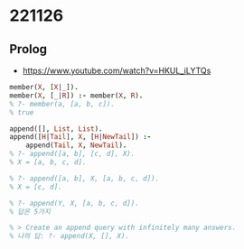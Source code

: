 # 221126
## Prolog
- https://www.youtube.com/watch?v=HKUL_iLYTQs
```prolog
member(X, [X|_]).
member(X, [_|R]) :- member(X, R).
% ?- member(a, [a, b, c]).
% true

append([], List, List).
append([H|Tail], X, [H|NewTail]) :-
    append(Tail, X, NewTail).
% ?- append([a, b], [c, d], X).
% X = [a, b, c, d].

% ?- append([a, b], X, [a, b, c, d]).
% X = [c, d].

% ?- append(Y, X, [a, b, c, d]).
% 답은 5가지

% > Create an append query with infinitely many answers.
% 나의 답: ?- append(X, [], X).
```
